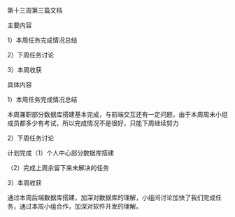 第十三周第三篇文档

主要内容

1）本周任务完成情况总结

2）下周任务讨论

3）本周收获

具体内容

1）本周任务完成情况总结

本周兼职部分数据库搭建基本完成，与前端交互还有一定问题，由于本周周末小组成员都多少有考试，所以完成情况不是很好，只能下周继续努力

2）下周任务讨论

计划完成（1）个人中心部分数据库搭建

（2）完成上周余留下来未解决的任务

3）本周收获

通过本周后端数据库搭建，加深对数据库的理解，小组间讨论加快了我们完成任务，通过本周小组合作，加深对软件开发的理解。